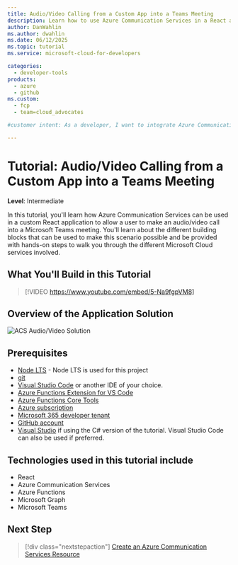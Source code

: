 ```yaml
---
title: Audio/Video Calling from a Custom App into a Teams Meeting
description: Learn how to use Azure Communication Services in a React app to enable audio/video calling into Microsoft Teams meetings. This tutorial provides an overview of the key components used in this integration.
author: DanWahlin
ms.author: dwahlin
ms.date: 06/12/2025
ms.topic: tutorial
ms.service: microsoft-cloud-for-developers

categories:
  - developer-tools
products:
  - azure
  - github
ms.custom:
  - fcp
  - team=cloud_advocates

#customer intent: As a developer, I want to integrate Azure Communication Services video calling into a React application.

---
```


<!-- markdownlint-disable MD041 -->

# Tutorial: Audio/Video Calling from a Custom App into a Teams Meeting

**Level**: Intermediate

In this tutorial, you'll learn how Azure Communication Services can be used in a custom React application to allow a user to make an audio/video call into a Microsoft Teams meeting. You'll learn about the different building blocks that can be used to make this scenario possible and be provided with hands-on steps to walk you through the different Microsoft Cloud services involved.

## What You'll Build in this Tutorial

>[!VIDEO https://www.youtube.com/embed/5-Na9fgpVM8]

## Overview of the Application Solution

![ACS Audio/Video Solution](./media/architecture-no-title.png "Scenario Architecture")

## Prerequisites

- [Node LTS](https://nodejs.org) - Node LTS is used for this project
- [git](/devops/develop/git/install-and-set-up-git)
- [Visual Studio Code](https://code.visualstudio.com/) or another IDE of your choice.
- [Azure Functions Extension for VS Code](https://marketplace.visualstudio.com/items?itemName=ms-azuretools.vscode-azurefunctions)
- [Azure Functions Core Tools](/azure/azure-functions/functions-run-local?tabs=linux%2Cisolated-process%2Cnode-v4%2Cpython-v2%2Chttp-trigger%2Ccontainer-apps&pivots=programming-language-csharp)
- [Azure subscription](https://azure.microsoft.com/free/search)
- [Microsoft 365 developer tenant](https://developer.microsoft.com/microsoft-365/dev-program)
- [GitHub account](https://github.com)
- [Visual Studio](https://visualstudio.microsoft.com) if using the C# version of the tutorial. Visual Studio Code can also be used if preferred.

## Technologies used in this tutorial include

- React
- Azure Communication Services
- Azure Functions
- Microsoft Graph
- Microsoft Teams

## Next Step

> [!div class="nextstepaction"]
> [Create an Azure Communication Services Resource](02-Create-ACS-Resource.md)
